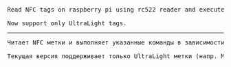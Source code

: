 <pre>Read NFC tags on raspberry pi using rc522 reader and execute command according TAG UID.<br>
Now support only UltraLight tags.</pre>

---

<pre>Читает NFC метки и выполняет указанные команды в зависимости от уникального номера метки.<br>
Текущая версия поддерживает только UltraLight метки (напр. Московского метро)</pre>